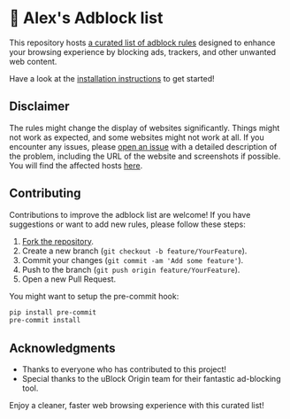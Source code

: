 # 🛑 Alex's Adblock list

This repository hosts [a curated list of adblock rules](alexanderadam.txt) designed to enhance your browsing experience by blocking ads, trackers, and other unwanted web content.

Have a look at the [installation instructions](https://alexanderadam.github.io/adblock_list/#installation) to get started!

## Disclaimer

The rules might change the display of websites significantly. Things might not work as expected, and some websites might not work at all. If you encounter any issues, please [open an issue](https://github.com/alexanderadam/adblock_list/issues/new) with a detailed description of the problem, including the URL of the website and screenshots if possible.
You will find the affected hosts [here](hosts.md).

## Contributing

Contributions to improve the adblock list are welcome! If you have suggestions or want to add new rules, please follow these steps:

1. [Fork the repository](https://github.com/alexanderadam/adblock_list/fork).
2. Create a new branch (`git checkout -b feature/YourFeature`).
3. Commit your changes (`git commit -am 'Add some feature'`).
4. Push to the branch (`git push origin feature/YourFeature`).
5. Open a new Pull Request.

You might want to setup the pre-commit hook:

```bash
pip install pre-commit
pre-commit install
```

## Acknowledgments

- Thanks to everyone who has contributed to this project!
- Special thanks to the uBlock Origin team for their fantastic ad-blocking tool.

Enjoy a cleaner, faster web browsing experience with this curated list!
